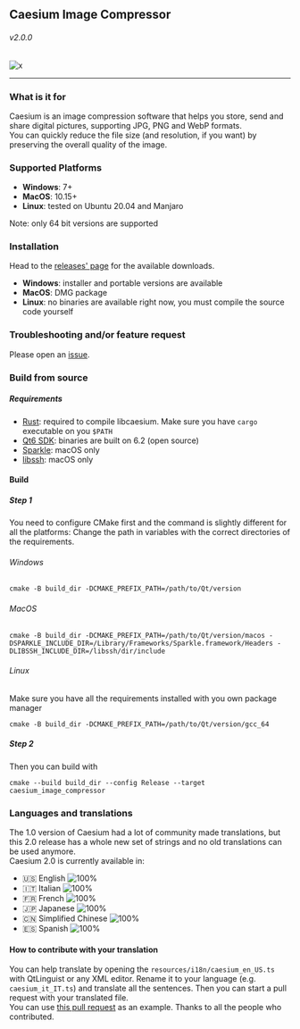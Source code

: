 ## Caesium Image Compressor

###### v2.0.0

![x](https://user-images.githubusercontent.com/12133996/141089441-b7589314-3a5d-48ff-8854-c3d32bd8dd5e.PNG)

----------
### What is it for
Caesium is an image compression software that helps you store, send and share digital pictures, supporting JPG, PNG and WebP formats.  
You can quickly reduce the file size (and resolution, if you want) by preserving the overall quality of the image.

### Supported Platforms
- **Windows**: 7+
- **MacOS**: 10.15+
- **Linux**: tested on Ubuntu 20.04 and Manjaro

Note: only 64 bit versions are supported

### Installation
Head to the [releases' page](https://github.com/Lymphatus/caesium-image-compressor/releases) for the available downloads.
- **Windows**: installer and portable versions are available
- **MacOS**: DMG package
- **Linux**: no binaries are available right now, you must compile the source code yourself

### Troubleshooting and/or feature request
Please open an [issue](https://github.com/Lymphatus/caesium-image-compressor/issues).

### Build from source
##### Requirements
- [Rust](https://www.rust-lang.org/it/tools/install): required to compile libcaesium. Make sure you have `cargo` executable on you `$PATH`
- [Qt6 SDK](https://www.qt.io/download/): binaries are built on 6.2 (open source)
- [Sparkle](https://sparkle-project.org/): macOS only
- [libssh](https://www.libssh.org/): macOS only

#### Build
##### Step 1
You need to configure CMake first and the command is slightly different for all the platforms:
Change the path in variables with the correct directories of the requirements.
###### Windows
```
cmake -B build_dir -DCMAKE_PREFIX_PATH=/path/to/Qt/version
```
###### MacOS
```
cmake -B build_dir -DCMAKE_PREFIX_PATH=/path/to/Qt/version/macos -DSPARKLE_INCLUDE_DIR=/Library/Frameworks/Sparkle.framework/Headers -DLIBSSH_INCLUDE_DIR=/libssh/dir/include
```
###### Linux
Make sure you have all the requirements installed with you own package manager
```
cmake -B build_dir -DCMAKE_PREFIX_PATH=/path/to/Qt/version/gcc_64
```
##### Step 2
Then you can build with
```
cmake --build build_dir --config Release --target caesium_image_compressor
```

### Languages and translations
The 1.0 version of Caesium had a lot of community made translations, but this 2.0 release has a whole new set of strings and no old translations can be used anymore.   
Caesium 2.0 is currently available in:
- 🇺🇸 English ![100%](https://progress-bar.dev/100)
- 🇮🇹 Italian ![100%](https://progress-bar.dev/100)
- 🇫🇷 French ![100%](https://progress-bar.dev/100)
- 🇯🇵 Japanese ![100%](https://progress-bar.dev/100)
- 🇨🇳 Simplified Chinese ![100%](https://progress-bar.dev/100)
- 🇪🇸 Spanish ![100%](https://progress-bar.dev/100)

#### How to contribute with your translation
You can help translate by opening the `resources/i18n/caesium_en_US.ts` with QtLinguist or any XML editor. Rename it to your language (e.g. `caesium_it_IT.ts`) and translate all the sentences. Then you can start a pull request with your translated file.  
You can use [this pull request](https://github.com/Lymphatus/caesium-image-compressor/pull/106) as an example.
Thanks to all the people who contributed.
